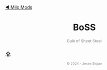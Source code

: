 [&#9664; Milo Mods](../README.md)

<!---------------- HEADER ---------------->
<h1 align="center">BoSS</h1>
<p align="center" style="font-size:0.875em;opacity:0.5;">Bulk of Sheet Steel</p>

<!-- Table of Contents -->

<!-- footer -->
[<h3>&#8682;</h3>](#)

<p align="center" style="font-size:0.75em;opacity:0.5;">&copy; 2024 - Jesse Stojan</p>
